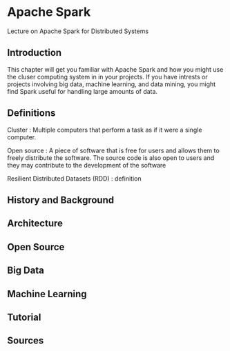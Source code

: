 # Apache Spark
Lecture on Apache Spark for Distributed Systems
## Introduction
This chapter will get you familiar with Apache Spark and how you might use the cluser computing system in in your projects. If you have intrests or projects involving big data, machine learning, and data mining, you might find Spark useful for handling large amounts of data. 
## Definitions 
Cluster
: Multiple computers that perform a task as if it were a single computer.

Open source
: A piece of software that is free for users and allows them to freely distribute the software. The source code is also open to users and they may contribute to the development of the software

Resilient Distributed Datasets (RDD)
: definition
## History and Background
## Architecture
## Open Source
## Big Data
## Machine Learning 
## Tutorial 
## Sources
